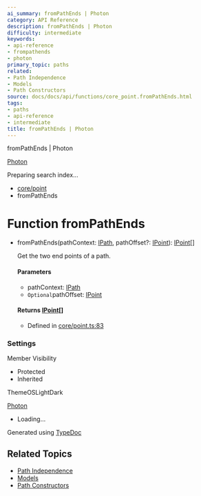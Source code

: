 ```yaml
---
ai_summary: fromPathEnds | Photon
category: API Reference
description: fromPathEnds | Photon
difficulty: intermediate
keywords:
- api-reference
- frompathends
- photon
primary_topic: paths
related:
- Path Independence
- Models
- Path Constructors
source: docs/docs/api/functions/core_point.fromPathEnds.html
tags:
- paths
- api-reference
- intermediate
title: fromPathEnds | Photon
---
```

fromPathEnds | Photon

[Photon](../index.md)




Preparing search index...

* [core/point](../modules/core_point.md)
* fromPathEnds

# Function fromPathEnds

* fromPathEnds(pathContext: [IPath](../interfaces/core_schema.IPath.md), pathOffset?: [IPoint](../interfaces/core_schema.IPoint.md)): [IPoint](../interfaces/core_schema.IPoint.md)[]

  Get the two end points of a path.

  #### Parameters

  + pathContext: [IPath](../interfaces/core_schema.IPath.md)
  + `Optional`pathOffset: [IPoint](../interfaces/core_schema.IPoint.md)

  #### Returns [IPoint](../interfaces/core_schema.IPoint.md)[]

  + Defined in [core/point.ts:83](https://github.com/mwhite454/photon/blob/main/packages/photon/src/core/point.ts#L83)

### Settings

Member Visibility

* Protected
* Inherited

ThemeOSLightDark

[Photon](../index.md)

* Loading...

Generated using [TypeDoc](https://typedoc.org/)

## Related Topics

- [Path Independence](../index.md)
- [Models](../index.md)
- [Path Constructors](../index.md)
